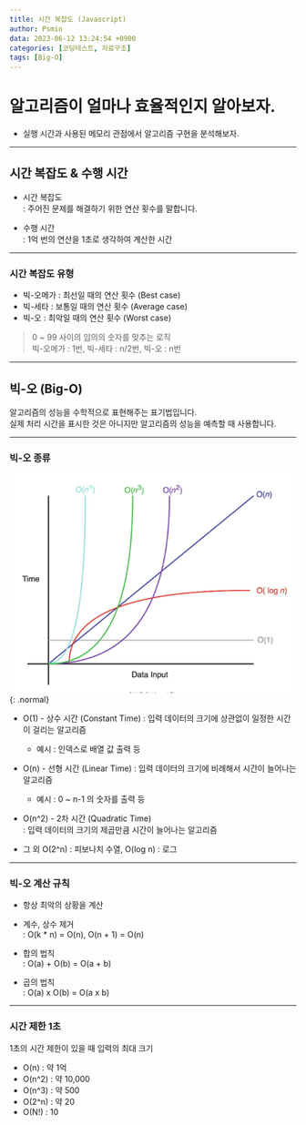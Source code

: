 ```yaml
---
title: 시간 복잡도 (Javascript)
author: Psmin
data: 2023-06-12 13:24:54 +0900
categories: [코딩테스트, 자료구조]
tags: [Big-O]
---
```


# 알고리즘이 얼마나 효율적인지 알아보자.

- 실행 시간과 사용된 메모리 관점에서 알고리즘 구현을 분석해보자.

---

## 시간 복잡도 & 수행 시간

- 시간 복잡도  
  : 주어진 문제를 해결하기 위한 연산 횟수를 말합니다.

- 수행 시간  
  : 1억 번의 연산을 1초로 생각하여 계산한 시간

---

### 시간 복잡도 유형

- 빅-오메가 : 최선일 때의 연산 횟수 (Best case)
- 빅-세타 : 보통일 때의 연산 횟수 (Average case)
- 빅-오 : 최악일 때의 연산 횟수 (Worst case)

> 0 ~ 99 사이의 임의의 숫자를 맞추는 로직  
> 빅-오메가 : 1번, 빅-세타 : n/2번, 빅-오 : n번

---

## 빅-오 (Big-O)

알고리즘의 성능을 수학적으로 표현해주는 표기법입니다.  
실제 처리 시간을 표시한 것은 아니지만 알고리즘의 성능을 예측할 때 사용합니다.

---

### 빅-오 종류

![Big-O](/assets/img/big-o.png){: .normal}

- O(1) - 상수 시간 (Constant Time)
  : 입력 데이터의 크기에 상관없이 일정한 시간이 걸리는 알고리즘

  - 예시 : 인덱스로 배열 값 출력 등

- O(n) - 선형 시간 (Linear Time)
  : 입력 데이터의 크기에 비례해서 시간이 늘어나는 알고리즘

  - 예시 : 0 ~ n-1 의 숫자를 출력 등

- O(n^2) - 2차 시간 (Quadratic Time)  
  : 입력 데이터의 크기의 제곱만큼 시간이 늘어나는 알고리즘

- 그 외
  O(2^n) : 피보나치 수열, O(log n) : 로그

---

### 빅-오 계산 규칙

- 항상 최악의 상황을 계산

- 계수, 상수 제거  
  : O(k \* n) = O(n), O(n + 1) = O(n)

- 합의 법칙  
  : O(a) + O(b) = O(a + b)

- 곱의 법칙  
  : O(a) x O(b) = O(a x b)

---

### 시간 제한 1초

1초의 시간 제한이 있을 때 입력의 최대 크기

- O(n) : 약 1억
- O(n^2) : 약 10,000
- O(n^3) : 약 500
- O(2^n) : 약 20
- O(N!) : 10
